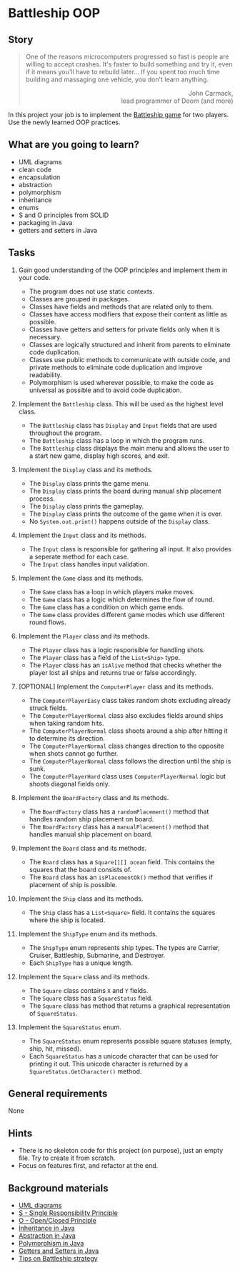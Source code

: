 # Battleship OOP

## Story

> One of the reasons microcomputers progressed so fast is people are willing to
> accept crashes. It's faster to build something and try it, even if it means
> you'll have to rebuild later... If you spent too much time building and
> massaging one vehicle, you don't learn anything.
> <div style="text-align:right">John Carmack,<br>lead programmer of Doom (and more)</div>

In this project your job is to implement the
[Battleship game](https://en.wikipedia.org/wiki/Battleship_%28game%29) for two players. Use the newly learned OOP practices.

## What are you going to learn?

- UML diagrams
- clean code
- encapsulation
- abstraction
- polymorphism
- inheritance
- enums
- S and O principles from SOLID
- packaging in Java
- getters and setters in Java


## Tasks

1. Gain good understanding of the OOP principles and implement them in your code.
    - The program does not use static contexts.
    - Classes are grouped in packages.
    - Classes have fields and methods that are related only to them.
    - Classes have access modifiers that expose their content as little as possible.
    - Classes have getters and setters for private fields only when it is necessary.
    - Classes are logically structured and inherit from parents to eliminate code duplication.
    - Classes use public methods to communicate with outside code, and private methods to eliminate code duplication and improve readability.
    - Polymorphism is used wherever possible, to make the code as universal as possible and to avoid code duplication.

2. Implement the `Battleship` class. This will be used as the highest level class.
    - The `Battleship` class has `Display` and `Input` fields that are used throughout the program.
    - The `Battleship` class has a loop in which the program runs.
    - The `Battleship` class displays the main menu and allows the user to a start new game, display high scores, and exit.

3. Implement the `Display` class and its methods.
    - The `Display` class prints the game menu.
    - The `Display` class prints the board during manual ship placement process.
    - The `Display` class prints the gameplay.
    - The `Display` class prints the outcome of the game when it is over.
    - No `System.out.print()` happens outside of the `Display` class.

4. Implement the `Input` class and its methods.
    - The `Input` class is responsible for gathering all input. It also provides a seperate method for each case.
    - The `Input` class handles input validation.

5. Implement the `Game` class and its methods.
    - The `Game` class has a loop in which players make moves.
    - The `Game` class has a logic which determines the flow of round.
    - The `Game` class has a condition on which game ends.
    - The `Game` class provides different game modes which use different round flows.

6. Implement the `Player` class and its methods.
    - The `Player` class has a logic responsible for handling shots.
    - The `Player` class has a field of the `List<Ship>` type.
    - The `Player` class has an `isAlive` method that checks whether the player lost all ships and returns true or false accordingly.

7. [OPTIONAL] Implement the `ComputerPlayer` class and its methods.
    - The `ComputerPlayerEasy` class takes random shots excluding already struck fields.
    - The `ComputerPlayerNormal` class also excludes fields around ships when taking random hits.
    - The `ComputerPlayerNormal` class shoots around a ship after hitting it to determine its direction.
    - The `ComputerPlayerNormal` class changes direction to the opposite when shots cannot go further.
    - The `ComputerPlayerNormal` class follows the direction until the ship is sunk.
    - The `ComputerPlayerHard` class uses `ComputerPlayerNormal` logic but shoots diagonal fields only.

8. Implement the `BoardFactory` class and its methods.
    - The `BoardFactory` class has a `randomPlacement()` method that handles random ship placement on board.
    - The `BoardFactory` class has a `manualPlacement()` method that handles manual ship placement on board.

9. Implement the `Board` class and its methods.
    - The `Board` class has a `Square[][] ocean` field. This contains the squares that the board consists of.
    - The `Board` class has an `isPlacementOk()` method that verifies if placement of ship is possible.

10. Implement the `Ship` class and its methods.
    - The `Ship` class has a `List<Square>` field. It contains the squares where the ship is located.

11. Implement the `ShipType` enum and its methods.
    - The `ShipType` enum represents ship types. The types are Carrier, Cruiser, Battleship, Submarine, and Destroyer.
    - Each `ShipType` has a unique length.

12. Implement the `Square` class and its methods.
    - The `Square` class contains `X` and `Y` fields.
    - The `Square` class has a `SquareStatus` field.
    - The `Square` class has method that returns a graphical representation of `SquareStatus`.

13. Implement the `SquareStatus` enum.
    - The `SquareStatus` enum represents possible square statuses (empty, ship, hit, missed).
    - Each `SquareStatus` has a unicode character that can be used for printing it out. This unicode character is returned by a `SquareStatus.GetCharacter()` method.

## General requirements

None

## Hints

- There is no skeleton code for this project (on purpose), just an empty file.
  Try to create it from scratch.
- Focus on features first, and refactor at the end.


## Background materials

- [UML diagrams](https://www.lucidchart.com/blog/types-of-UML-diagrams)
- <i class="far fa-exclamation"></i> [S - Single Responsibility Principle](https://www.baeldung.com/java-single-responsibility-principle)
- <i class="far fa-exclamation"></i> [O - Open/Closed Principle](https://www.baeldung.com/java-open-closed-principle)
- <i class="far fa-exclamation"></i> [Inheritance in Java](https://www.w3schools.com/java/java_inheritance.asp)
- <i class="far fa-exclamation"></i> [Abstraction in Java](https://www.w3schools.com/java/java_abstract.asp)
- <i class="far fa-exclamation"></i> [Polymorphism in Java](https://www.w3schools.com/java/java_polymorphism.asp)
- <i class="far fa-exclamation"></i> [Getters and Setters in Java](https://www.w3schools.com/java/java_encapsulation.asp)
- [Tips on Battleship strategy](https://www.wikihow.com/Win-at-Battleship)
